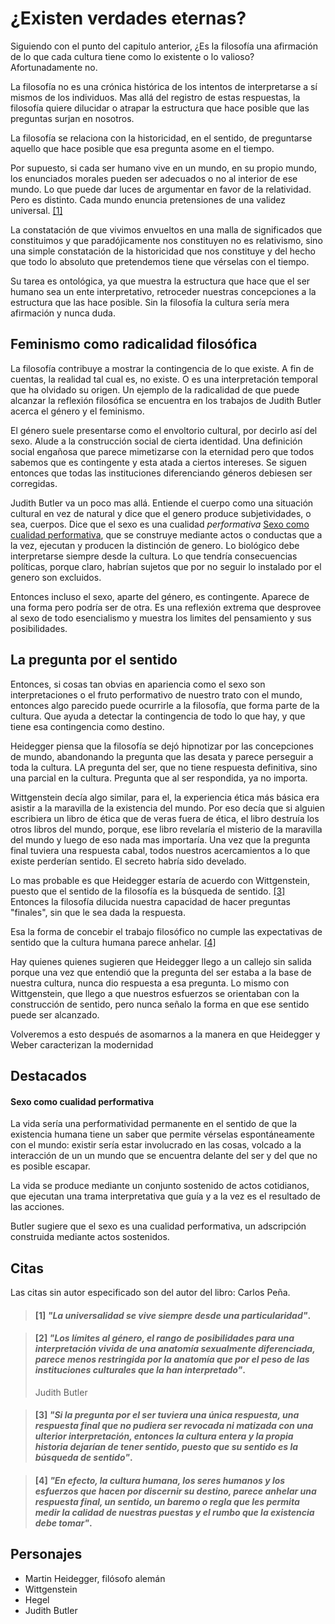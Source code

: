 # ¿Existen verdades eternas?

Siguiendo con el punto del capitulo anterior, ¿Es la filosofía una afirmación de lo que cada cultura tiene como lo existente o lo valioso? Afortunadamente no.

La filosofía no es una crónica histórica de los intentos de interpretarse a sí mismos de los individuos. Mas allá del registro de estas respuestas, la filosofía quiere dilucidar o atrapar la estructura que hace posible que las preguntas surjan en nosotros. 

La filosofía se relaciona con la historicidad, en el sentido, de preguntarse aquello que hace posible que esa pregunta asome en el tiempo.

Por supuesto, si cada ser humano vive en un mundo, en su propio mundo, los enunciados morales pueden ser adecuados o no al interior de ese mundo. Lo que puede dar luces de argumentar en favor de la relatividad. Pero es distinto. Cada mundo enuncia pretensiones de una validez universal. [\[1\]]()

La constatación de que vivimos envueltos en una malla de significados que constituimos y que paradójicamente nos constituyen no es relativismo, sino una simple constatación de la historicidad que nos constituye y del hecho que todo lo absoluto que pretendemos tiene que vérselas con el tiempo.

Su tarea es ontológica, ya que muestra la estructura que hace que el ser humano sea un ente interpretativo, retroceder nuestras concepciones a la estructura que las hace posible. Sin la filosofía la cultura sería mera afirmación y nunca duda.


## Feminismo como radicalidad filosófica

La filosofía contribuye a mostrar la contingencia de lo que existe. A fin de cuentas, la realidad tal cual es, no existe. O es una interpretación temporal que ha olvidado su origen. Un ejemplo de la radicalidad de que puede alcanzar la reflexión filosófica se encuentra en los trabajos de Judith Butler acerca el género y el feminismo.

El género suele presentarse como el envoltorio cultural, por decirlo así del sexo. Alude a la construcción social de cierta identidad. Una definición social engañosa que parece mimetizarse con la eternidad pero que todos sabemos que es contingente y esta atada a ciertos intereses. Se siguen entonces que todas las instituciones diferenciando géneros debiesen ser corregidas.

Judith Butler va un poco mas allá. Entiende el cuerpo como una situación cultural en vez de natural y dice que el genero produce subjetividades, o sea, cuerpos. Dice que el sexo es una cualidad *performativa* [Sexo como cualidad performativa](), que se construye mediante actos o conductas que a la vez, ejecutan y producen la distinción de genero. Lo biológico debe interpretarse siempre desde la cultura. Lo que tendría consecuencias políticas, porque claro, habrían sujetos que por no seguir lo instalado por el genero son excluidos.

Entonces incluso el sexo, aparte del género, es contingente. Aparece de una forma pero podría ser de otra. Es una reflexión extrema que desprovee al sexo de todo esencialismo y muestra los limites del pensamiento y sus posibilidades.


## La pregunta por el sentido

Entonces, si cosas tan obvias en apariencia como el sexo son interpretaciones o el fruto performativo de nuestro trato con el mundo, entonces algo parecido puede ocurrirle a la filosofía, que forma parte de la cultura. Que ayuda a detectar la contingencia de todo lo que hay, y que tiene esa contingencia como destino.

Heidegger piensa que la filosofía se dejó hipnotizar por las concepciones de mundo, abandonando la pregunta que las desata y parece perseguir a toda la cultura. LA pregunta del ser, que no tiene respuesta definitiva, sino una parcial en la cultura. Pregunta que al ser respondida, ya no importa.

Wittgenstein decía algo similar, para el, la experiencia ética más básica era asistir a la maravilla de la existencia del mundo. Por eso decía que si alguien escribiera un libro de ética que de veras fuera de ética, el libro destruía los otros libros del mundo, porque, ese libro revelaría el misterio de la maravilla del mundo y luego de eso nada mas importaría. Una vez que la pregunta final tuviera una respuesta cabal, todos nuestros acercamientos a lo que existe perderían sentido. El secreto habría sido develado.

Lo mas probable es que Heidegger estaría de acuerdo con Wittgenstein, puesto que el sentido de la filosofía es la búsqueda de sentido.  [\[3\]]() Entonces la filosofía dilucida nuestra capacidad de hacer preguntas "finales", sin que le sea dada la respuesta.

Esa la forma de concebir el trabajo filosófico no cumple las expectativas de sentido que la cultura humana parece anhelar. [\[4\]]()

Hay quienes quienes sugieren que Heidegger llego a un callejo sin salida porque una vez que entendió que la pregunta del ser estaba a la base de nuestra cultura, nunca dio respuesta a esa pregunta. Lo mismo con Wittgenstein, que llego a que nuestros esfuerzos se orientaban con la construcción de sentido, pero nunca señalo la forma en que ese sentido puede ser alcanzado. 

Volveremos a esto después de asomarnos a la manera en que Heidegger y Weber caracterizan la modernidad

## Destacados

#### Sexo como cualidad performativa

La vida sería una performatividad permanente en el sentido de que la existencia humana tiene un saber que permite vérselas espontáneamente con el mundo: existir sería estar involucrado en las cosas, volcado a la interacción de un un mundo que se encuentra delante del ser y del que no es posible escapar.

La vida se produce mediante un conjunto sostenido de actos cotidianos, que ejecutan una trama interpretativa que guía y a la vez es el resultado de las acciones.

Butler sugiere que el sexo es una cualidad performativa, un adscripción construida mediante actos sostenidos.


## Citas

Las citas sin autor especificado son del autor del libro: Carlos Peña.

<!-- p81 -->
> #### [1] _"La universalidad se vive siempre desde una particularidad"_.

<!-- p86 -->
> #### [2] _"Los límites al género, el rango de posibilidades para una interpretación vivida de una anatomía sexualmente diferenciada, parece menos restringida por la anatomía que por el peso de las instituciones culturales que la han interpretado"_.
>
> Judith Butler

<!-- p90 -->
> #### [3] _"Si la pregunta por el ser tuviera una única respuesta, una respuesta final que no pudiera ser revocada ni matizada con una ulterior interpretación, entonces la cultura entera y la propia historia dejarían de tener sentido, puesto que su sentido es la búsqueda de sentido"_.

<!-- p91 -->
> #### [4] _"En efecto, la cultura humana, los seres humanos y los esfuerzos que hacen por discernir su destino, parece anhelar una respuesta final, un sentido, un baremo o regla que les permita medir la calidad de nuestras puestas y el rumbo que la existencia debe tomar"_.



## Personajes

- Martin Heidegger, filósofo alemán
- Wittgenstein
- Hegel
- Judith Butler